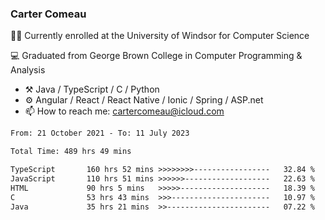 ### Carter Comeau

🙋‍♂️ Currently enrolled at the University of Windsor for Computer Science

💻 Graduated from George Brown College in Computer Programming & Analysis

- ⚒️ Java / TypeScript / C / Python
- ⚙️ Angular / React / React Native / Ionic / Spring / ASP.net
- 📫 How to reach me: cartercomeau@icloud.com

<!--START_SECTION:waka-->

```txt
From: 21 October 2021 - To: 11 July 2023

Total Time: 489 hrs 49 mins

TypeScript       160 hrs 52 mins >>>>>>>>-----------------   32.84 %
JavaScript       110 hrs 51 mins >>>>>>-------------------   22.63 %
HTML             90 hrs 5 mins   >>>>>--------------------   18.39 %
C                53 hrs 43 mins  >>>----------------------   10.97 %
Java             35 hrs 21 mins  >>-----------------------   07.22 %
```

<!--END_SECTION:waka-->
